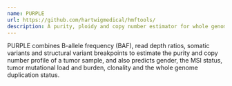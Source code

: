 ```yaml
---
name: PURPLE
url: https://github.com/hartwigmedical/hmftools/
description: A purity, ploidy and copy number estimator for whole genome tumor data
---
```


PURPLE combines B-allele frequency (BAF), read depth ratios, somatic variants and
structural variant breakpoints to estimate the purity and copy number profile
of a tumor sample, and also predicts gender, the MSI status, tumor mutational
load and burden, clonality and the whole genome duplication status.

